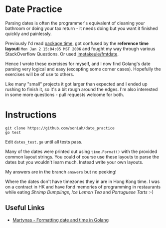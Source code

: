 # Date Practice

Parsing dates is often the programmer's equivalent of cleaning your bathroom or
doing your tax return - it needs doing but you want it finished quickly and
painlessly.

Previously I'd read [package time](https://golang.org/pkg/time), got confused
by the **reference time layouti** `Mon Jan 2 15:04:05 MST 2006` and fought my
way through various StackOverflow Questions. Or used
[imetakeule/fmtdate](https://github.com/metakeule/fmtdate).

Hence I wrote these exercises for myself, and I now find Golang's date parsing
very logical and easy (excepting some corner cases). Hopefully the exercises
will be of use to others.

Like many "small" projects it got larger than expected and I ended up rushing
to finish it, so it's a bit rough around the edges. I'm also interested in some
more questions - pull requests welcome for both.

# Instructions

```
git clone https://github.com/soniah/date_practice
go test
```

Edit `dates_test.go` until all tests pass.

Many of the dates were printed out using `time.Format()` with the provided
common layout strings. You could of course use these layouts to parse the
dates but you wouldn't learn much. Instead write your own layouts.

My answers are in the branch `answers` but no peeking!

Where the dates don't have timezones they in are in Hong Kong time. I was on a
contract in HK and have fond memories of programming in restaurants while
eating _Shrimp Dumplings_, _Ice Lemon Tea_ and _Portuguese Tarts_ :-)

## Useful Links

* [Martynas - Formatting date and time in Golang](https://medium.com/@Martynas/formatting-date-and-time-in-golang-5816112bf098)

